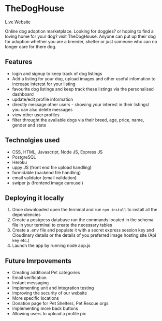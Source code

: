 # TheDogHouse
[Live Website](http://the-dog-house-agll.herokuapp.com/)

Online dog adoption marketplace. Looking for doggies? or hoping to find a loving home for your dog? visit TheDogHouse. Anyone can put up their dog for adoption whether you are a breeder, shelter or just someone who can no longer care for there dog.

## Features

- login and signup to keep track of dog listings
- Add a listing for your dog, upload images and other useful infomation to increase interest for your listing
- favourite dog listings and keep track these listings via the personalised dashboard 
- update/edit profile information
- directly message other users - showing your interest in their listings/ you can also delete messages
- view other user profiles
- filter throught the available dogs via their breed, age, price, name, gender and state


## Technolgies used
- CSS, HTML, Javascript, Node JS, Express JS
- PostgreSQL
- Heroku
- uppy JS (front end file upload handling)
- formidable (backend file handling)
- email validator (email validation)
- swiper js (frontend image carousel)


## Deploying it locally 

1. Once downloaded open the terminal and run ```npm install``` to install all the dependencies
2. Create a postgress database run the commands located in the schema file in your terminal to create the necessary tables
3. Create a .env file and populate it with a secret express session key and Cloudinary details or the details of you preferred image hosting site (Api key etc.)
4. Launch the app by running node app.js


## Future Imrpovements 
  
- Creating additional Pet categories 
- Email verification
- Instant messaging
- Implementing unit and integration testing
- Improving the security of our website
- More specific locations
- Donation page for Pet Shelters, Pet Rescue orgs
- Implementing more back buttons
- Allowing users to upload a profile pic
